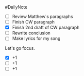 #DailyNote 

- [ ] Review Matthew's paragraphs
- [ ] Finish CW paragraph
- [x] Finish 2nd draft of CW paragraph
- [ ] Rewrite conclusion
- [ ] Make lyrics for my song

Let's go focus.

- [x] +1
- [ ] +1
- [ ] +1